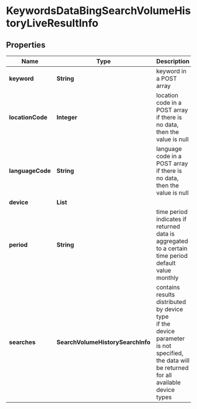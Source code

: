 # KeywordsDataBingSearchVolumeHistoryLiveResultInfo


## Properties

| Name | Type | Description | Notes |
|------------ | ------------- | ------------- | -------------|
**keyword** | **String** | keyword in a POST array |[optional]|
**locationCode** | **Integer** | location code in a POST array<br>if there is no data, then the value is null |[optional]|
**languageCode** | **String** | language code in a POST array<br>if there is no data, then the value is null |[optional]|
**device** | **List<String>** |  |[optional]|
**period** | **String** | time period<br>indicates if returned data is aggregated to a certain time period<br>default value monthly |[optional]|
**searches** | **SearchVolumeHistorySearchInfo** | contains results distributed by device type<br>if the device parameter is not specified, the data will be returned for all available device types |[optional]|